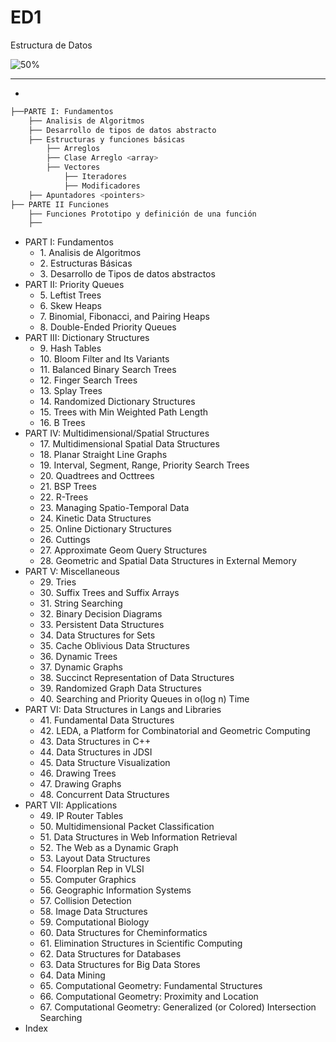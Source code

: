 # ED1
Estructura de Datos

![50%](https://progress-bar.xyz/70)
____
- 
```bash
├──PARTE I: Fundamentos
    ├── Analisis de Algoritmos
    ├── Desarrollo de tipos de datos abstracto
    ├── Estructuras y funciones básicas
        ├── Arreglos
        ├── Clase Arreglo <array>
        ├── Vectores
            ├── Iteradores
            ├── Modificadores
    ├── Apuntadores <pointers>
├── PARTE II Funciones
    ├── Funciones Prototipo y definición de una función
    ├──
```

- PART I: Fundamentos
   - 1\. Analisis de Algoritmos
  - 2\. Estructuras Básicas
  - 3\. Desarrollo de Tipos de datos abstractos
- PART II: Priority Queues
  - 5\. Leftist Trees
  - 6\. Skew Heaps
  - 7\. Binomial, Fibonacci, and Pairing Heaps
  - 8\. Double-Ended Priority Queues
- PART III: Dictionary Structures
  - 9\. Hash Tables
  - 10\. Bloom Filter and Its Variants
  - 11\. Balanced Binary Search Trees
  - 12\. Finger Search Trees
  - 13\. Splay Trees
  - 14\. Randomized Dictionary Structures
  - 15\. Trees with Min Weighted Path Length
  - 16\. B Trees
- PART IV: Multidimensional/Spatial Structures
  - 17\. Multidimensional Spatial Data Structures
  - 18\. Planar Straight Line Graphs
  - 19\. Interval, Segment, Range, Priority Search Trees
  - 20\. Quadtrees and Octtrees
  - 21\. BSP Trees
  - 22\. R-Trees
  - 23\. Managing Spatio-Temporal Data
  - 24\. Kinetic Data Structures
  - 25\. Online Dictionary Structures
  - 26\. Cuttings
  - 27\. Approximate Geom Query Structures
  - 28\. Geometric and Spatial Data Structures in External Memory
- PART V: Miscellaneous
  - 29\. Tries
  - 30\. Suffix Trees and Suffix Arrays
  - 31\. String Searching
  - 32\. Binary Decision Diagrams
  - 33\. Persistent Data Structures
  - 34\. Data Structures for Sets
  - 35\. Cache Oblivious Data Structures
  - 36\. Dynamic Trees
  - 37\. Dynamic Graphs
  - 38\. Succinct Representation of Data Structures
  - 39\. Randomized Graph Data Structures
  - 40\. Searching and Priority Queues in o(log n) Time
- PART VI: Data Structures in Langs and Libraries
  - 41\. Fundamental Data Structures
  - 42\. LEDA, a Platform for Combinatorial and Geometric Computing
  - 43\. Data Structures in C++
  - 44\. Data Structures in JDSI
  - 45\. Data Structure Visualization
  - 46\. Drawing Trees
  - 47\. Drawing Graphs
  - 48\. Concurrent Data Structures
- PART VII: Applications
  - 49\. IP Router Tables
  - 50\. Multidimensional Packet Classification
  - 51\. Data Structures in Web Information Retrieval
  - 52\. The Web as a Dynamic Graph
  - 53\. Layout Data Structures
  - 54\. Floorplan Rep in VLSI
  - 55\. Computer Graphics
  - 56\. Geographic Information Systems
  - 57\. Collision Detection
  - 58\. Image Data Structures
  - 59\. Computational Biology
  - 60\. Data Structures for Cheminformatics
  - 61\. Elimination Structures in Scientific Computing
  - 62\. Data Structures for Databases
  - 63\. Data Structures for Big Data Stores
  - 64\. Data Mining
  - 65\. Computational Geometry: Fundamental Structures
  - 66\. Computational Geometry: Proximity and Location
  - 67\. Computational Geometry: Generalized (or Colored) Intersection Searching
- Index

